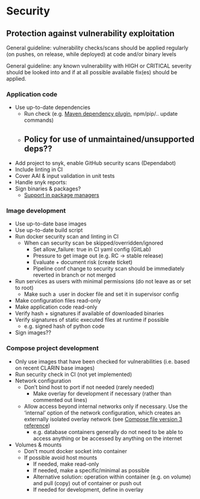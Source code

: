 # Security

## Protection against vulnerability exploitation

General guideline: vulnerability checks/scans should be applied regularly (on pushes, on release, while deployed) at code and/or binary levels

General guideline: any known vulnerability with HIGH or CRITICAL severity should be looked into and if at all possible available fix(es) should be applied.

### Application code

-   Use up-to-date dependencies
    -   Run check (e.g. [Maven dependency plugin](https://maven.apache.org/plugins/maven-dependency-plugin/analyze-mojo.html), npm/pip/.. update commands)
    -   Policy for use of unmaintained/unsupported deps??
        -
-   Add project to snyk, enable GitHub security scans (Dependabot)
-   Include linting in CI
-   Cover AAI & input validation in unit tests
-   Handle snyk reports: <todo include link to flowchart>
-   Sign binaries & packages?
    -   [Support in package managers](https://blog.tidelift.com/the-state-of-package-signing-across-package-managers)

### Image development

-   Use up-to-date base images
-   Use up-to-date build script
-   Run docker security scan and linting in CI
    -   When can security scan be skipped/overridden/ignored
        -   Set allow\_failure: true in CI yaml config (GitLab)
        -   Pressure to get image out (e.g. RC -> stable release)
        -   Evaluate + document risk (create ticket)
        -   Pipeline conf change to security scan should be immediately reverted in branch or not merged
-   Run services as users with minimal permissions (do not leave as or set to root)
    -   Make such a  user in docker file and set it in supervisor config
-   Make configuration files read-only
-   Make application code read-only
-   Verify hash + signatures if available of downloaded binaries
-   Verify signatures of static executed files at runtime if possible
    -   e.g. signed hash of python code
-   Sign images??

### Compose project development

-   Only use images that have been checked for vulnerabilities (i.e. based on recent CLARIN base images)
-   Run security check in CI (not yet implemented)
-   Network configuration
    -   Don’t bind host to port if not needed (rarely needed)
        -   Make overlay for development if necessary (rather than commented out lines)
    -   Allow access beyond internal networks only if necessary. Use the ‘internal’ option of the network configuration, which creates an ​​externally isolated overlay network (see [Compose file version 3 reference](https://docs.docker.com/compose/compose-file/compose-file-v3/#internal))
        -   e.g. database containers generally do not need to be able to access anything or be accessed by anything on the internet
-   Volumes & mounts
    -   Don’t mount docker socket into container
    -   If possible avoid host mounts
        -   If needed, make read-only
        -   If needed, make a specific/minimal as possible
        -   Alternative solution: operation within container (e.g. on volume) and pull (copy) out of container or push out
        -   If needed for development, define in overlay
